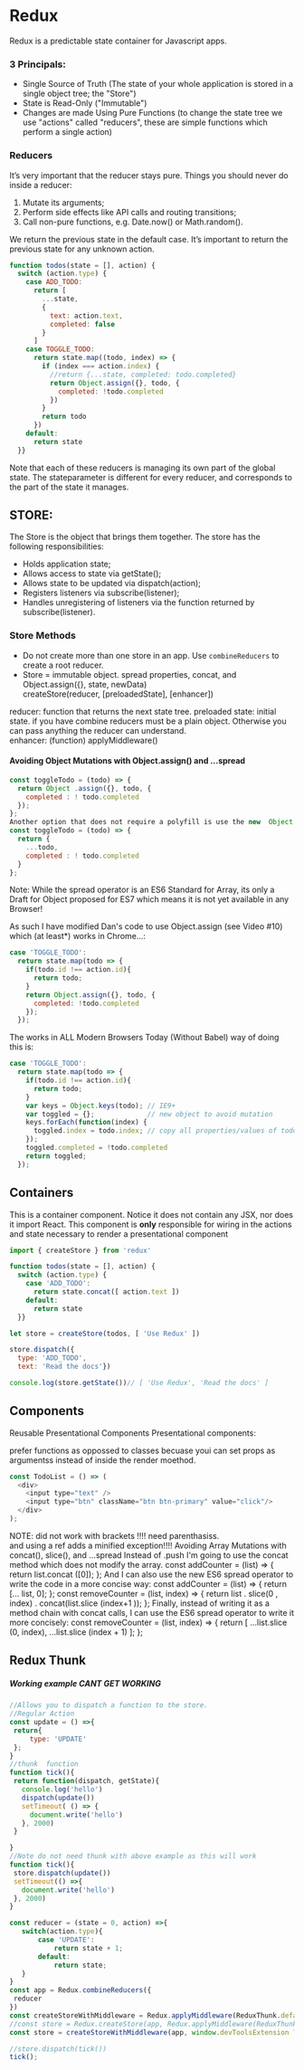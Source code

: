# Redux
Redux is a predictable state container for Javascript apps. 

### 3 Principals:
- Single Source of Truth (The state of your whole application is stored in a single object tree; the "Store")
-  State is Read-Only ("Immutable")
-  Changes are made Using Pure Functions (to change the state tree we use "actions" called "reducers", these are simple functions which perform a single action)  

### Reducers
 It’s very important that the reducer stays pure. Things you should never do inside a reducer:
1.  Mutate its arguments;
2. Perform side effects like API calls and routing transitions;
3. Call non-pure functions, e.g. Date.now() or Math.random().
 
 We return the previous state in the default case. It’s important to return the previous state for any unknown action.

```javascript
function todos(state = [], action) {
  switch (action.type) {
    case ADD_TODO:
      return [
        ...state,
        {
          text: action.text,
          completed: false
        }
      ]
    case TOGGLE_TODO:
      return state.map((todo, index) => {
        if (index === action.index) {
          //return {...state, completed: todo.completed}
          return Object.assign({}, todo, {
            completed: !todo.completed
          })
        }
        return todo
      })
    default:
      return state
  }}
```
Note that each of these reducers is managing its own part of the global state. The stateparameter is different for every reducer, and corresponds to the part of the state it manages.

## STORE:

The Store is the object that brings them together. The store has the following responsibilities:

* Holds application state;
* Allows access to state via getState();
* Allows state to be updated via dispatch(action);
* Registers listeners via subscribe(listener);
* Handles unregistering of listeners via the function returned by subscribe(listener).

### Store Methods
- Do not create more than one store in an app. Use `combineReducers` to create a root reducer. 
- Store = immutable object. spread properties, concat, and Object.assign({}, state, newData)  
createStore(reducer, [preloadedState], [enhancer])

reducer: function that returns the next state tree. 
preloaded state: initial state. if you have combine reducers must be a plain object. Otherwise you can pass anything the reducer can understand.  
enhancer: (function) applyMiddleware()  

#### Avoiding Object Mutations with Object.assign() and ...spread
```javascript
const toggleTodo = (todo) => {
  return Object .assign({}, todo, {
    completed : ! todo.completed
  });
};
Another option that does not require a polyfill is use the new  Object  spread operator  which is not part of ES6 however it is proposed for ES7 it is "fairly popular" and it is  enabled in Babel if you use the "stage 2 preset":
const toggleTodo = (todo) => {
  return {
    ...todo,
    completed : ! todo.completed
  }
};
```


Note: While the spread operator is an ES6 Standard for Array, its only a Draft for Object proposed for ES7 which means it is not yet available in any Browser!   

As such I have modified Dan's code to use Object.assign (see Video #10) which (at least*) works in Chrome...:
```javascript
case 'TOGGLE_TODO':
  return state.map(todo => {
    if(todo.id !== action.id){
      return todo;
    }
    return Object.assign({}, todo, {
      completed: !todo.completed
    });
  });
```
The works in ALL Modern Browsers Today (Without Babel) way of doing this is:
```javascript
case 'TOGGLE_TODO':
  return state.map(todo => {
    if(todo.id !== action.id){
      return todo;
    }
    var keys = Object.keys(todo); // IE9+
    var toggled = {};             // new object to avoid mutation
    keys.forEach(function(index) {
      toggled.index = todo.index; // copy all properties/values of todo
    });
    toggled.completed = !todo.completed
    return toggled;
  });
```
## Containers
 This is a container component. Notice it does not contain any JSX,
    nor does it import React. This component is **only** responsible for
    wiring in the actions and state necessary to render a presentational
    component 

```javascript
import { createStore } from 'redux'

function todos(state = [], action) {
  switch (action.type) {
    case 'ADD_TODO':
      return state.concat([ action.text ])
    default:
      return state
  }}

let store = createStore(todos, [ 'Use Redux' ])

store.dispatch({
  type: 'ADD_TODO',
  text: 'Read the docs'})

console.log(store.getState())// [ 'Use Redux', 'Read the docs' ]
```
	
## Components

Reusable Presentational Components
Presentational components:

prefer functions as oppossed to classes becuase youi can set props as argumentss instead of inside the render moethod. 


```javascript
const TodoList = () => (
  <div>
    <input type="text" />
    <input type="btn" className="btn btn-primary" value="click"/>
  </div>
);
```


NOTE: did not work with brackets !!!! need parenthasiss.      
and using a ref adds a minified exception!!!!
Avoiding Array Mutations with concat(), slice(), and ...spread
Instead of .push I'm going to use the  concat method which does not modify the array.
const addCounter = (list) => {
  return list.concat ([0]);
};
And I can also use the new ES6  spread operator to write the code in a more concise way:
const addCounter = (list) => {
  return [... list, 0];
};
const removeCounter = (list, index) => {
  return list
    . slice(0 , index)
    . concat(list.slice (index+1 ));
};
Finally, instead of writing it as a method chain with  concat calls, I can use the ES6  spread operator to write it more concisely:
const removeCounter = (list, index) => {
  return [
    ...list.slice (0, index),
    ...list.slice (index + 1)
  ];
};


## Redux Thunk

##### Working example CANT GET WORKING
 ```javascript
//Allows you to dispatch a function to the store.
//Regular Action
const update = () =>{
  return{
      type: 'UPDATE'
  };
}
//thunk  function
function tick(){
  return function(dispatch, getState){
    console.log('hello')
    dispatch(update())
    setTimeout( () => {
      document.write('hello')
    }, 2000)
  }

}
//Note do not need thunk with above example as this will work
function tick(){
  store.dispatch(update())
  setTimeout(() =>{
    document.write('hello')
  }, 2000)
}

const reducer = (state = 0, action) =>{
    switch(action.type){
        case 'UPDATE':
            return state + 1;
        default:
            return state;
    }
}
const app = Redux.combineReducers({
  reducer
})
const createStoreWithMiddleware = Redux.applyMiddleware(ReduxThunk.default)(Redux.createStore)
//const store = Redux.createStore(app, Redux.applyMiddleware(ReduxThunk.default), window.devToolsExtension ? window.devToolsExtension() : undefined);
const store = createStoreWithMiddleware(app, window.devToolsExtension ? window.devToolsExtension() : undefined)

//store.dispatch(tick())
tick();
```

